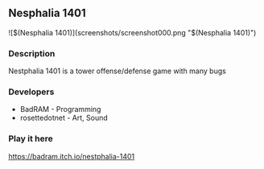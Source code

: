 ## Nesphalia 1401

![$(Nesphalia 1401)](screenshots/screenshot000.png "$(Nesphalia 1401)")

### Description

Nestphalia 1401 is a tower offense/defense game with many bugs

### Developers

 - BadRAM - Programming
 - rosettedotnet - Art, Sound

### Play it here

https://badram.itch.io/nestphalia-1401
